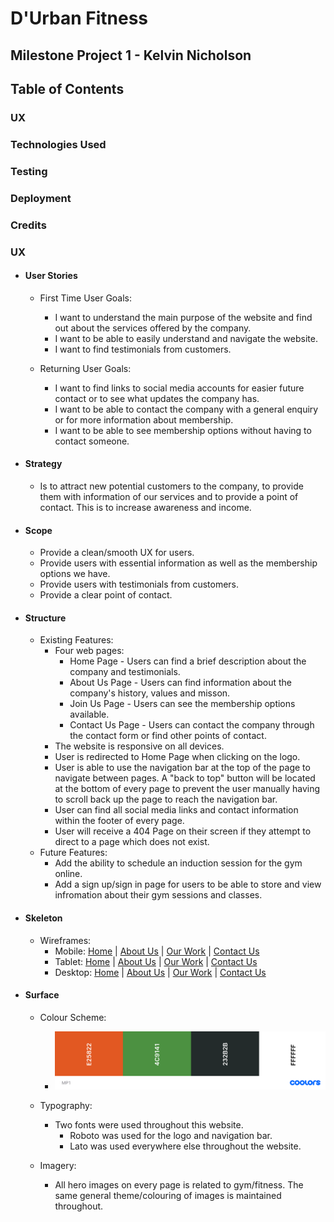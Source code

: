 # D'Urban Fitness
## Milestone Project 1 - Kelvin Nicholson

## Table of Contents

### UX
### Technologies Used
### Testing
### Deployment
### Credits

### UX
* #### User Stories
  * First Time User Goals:
    * I want to understand the main purpose of the website and find out about the services offered by the company.
    * I want to be able to easily understand and navigate the website.
    * I want to find testimonials from customers.

  * Returning User Goals:
    * I want to find links to social media accounts for easier future contact or to see what updates the company has.
    * I want to be able to contact the company with a general enquiry or for more information about membership.
    * I want to be able to see membership options without having to contact someone.

* #### Strategy
  * Is to attract new potential customers to the company, to provide them with information of our services and to provide a point of contact. This is to increase awareness and income.

* #### Scope
  * Provide a clean/smooth UX for users.
  * Provide users with essential information as well as the membership options we have.
  * Provide users with testimonials from customers.
  * Provide a clear point of contact.

* #### Structure
  * Existing Features:
    * Four web pages:
      - Home Page - Users can find a brief description about the company and testimonials.
      - About Us Page - Users can find information about the company's history, values and misson.
      - Join Us Page - Users can see the membership options available.
      - Contact Us Page - Users can contact the company through the contact form or find other points of contact.
    * The website is responsive on all devices.
    * User is redirected to Home Page when clicking on the logo.
    * User is able to use the navigation bar at the top of the page to navigate between pages. A "back to top" button will be located at the bottom of every page to prevent the user manually having to scroll back up the page to reach the navigation bar.
    * User can find all social media links and contact information within the footer of every page.
    * User will receive a 404 Page on their screen if they attempt to direct to a page which does not exist.
  * Future Features:
    * Add the ability to schedule an induction session for the gym online.
    * Add a sign up/sign in page for users to be able to store and view infromation about their gym sessions and classes.

* #### Skeleton
  * Wireframes:
    - Mobile: [Home](assets/wireframes/mobile-home.png) | [About Us](assets/wireframes/mobile-about-us.png) | [Our Work](assets/wireframes/mobile-our-work.png) | [Contact Us](assets/wireframes/mobile-contact-us.png)
    - Tablet: [Home](assets/wireframes/tablet-home.png) | [About Us](assets/wireframes/tablet-about-us.png) | [Our Work](assets/wireframes/tablet-our-work.png) | [Contact Us](assets/wireframes/tablet-contact-us.png)
    - Desktop: [Home](assets/wireframes/desktop-home.png) | [About Us](assets/wireframes/desktop-about-us.png) | [Our Work](assets/wireframes/desktop-our-work.png) | [Contact Us](assets/wireframes/desktop-contact-us.png)

* #### Surface 
  * Colour Scheme:
    - ![Palette Colours](assets/readme/MP1.png)

  * Typography:
    * Two fonts were used throughout this website.
      * Roboto was used for the logo and navigation bar.
      * Lato was used everywhere else throughout the website.

  * Imagery:
    * All hero images on every page is related to gym/fitness. The same general theme/colouring of images is maintained throughout.